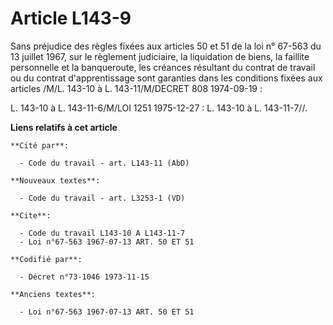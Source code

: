 # Article L143-9

Sans préjudice des règles fixées aux articles 50 et 51 de la loi n° 67-563 du 13 juillet 1967, sur le règlement judiciaire,
la liquidation de biens, la faillite personnelle et la banqueroute, les créances résultant du contrat de travail ou du
contrat d'apprentissage sont garanties dans les conditions fixées aux articles /M/L. 143-10 à L. 143-11/M/DECRET 808
1974-09-19 :

L. 143-10 à L. 143-11-6/M/LOI 1251 1975-12-27 : L. 143-10 à L. 143-11-7//.

**Liens relatifs à cet article**

	**Cité par**:

	  - Code du travail - art. L143-11 (AbD)

	**Nouveaux textes**:

	  - Code du travail - art. L3253-1 (VD)

	**Cite**:

	  - Code du travail L143-10 A L143-11-7
	  - Loi n°67-563 1967-07-13 ART. 50 ET 51

	**Codifié par**:

	  - Décret n°73-1046 1973-11-15

	**Anciens textes**:

	  - Loi n°67-563 1967-07-13 ART. 50 ET 51
